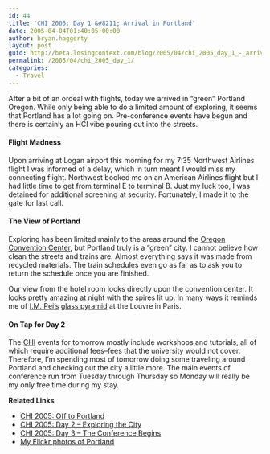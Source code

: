 ```yaml
---
id: 44
title: 'CHI 2005: Day 1 &#8211; Arrival in Portland'
date: 2005-04-04T01:40:05+00:00
author: bryan.haggerty
layout: post
guid: http://beta.losingcontext.com/blog/2005/04/chi_2005_day_1_-_arrival_in_portland.php
permalink: /2005/04/chi_2005_day_1/
categories:
  - Travel
---
```

After a bit of an ordeal with flights, today we arrived in &#8220;green&#8221; Portland Oregon. While only being able to do a limited amount of exploring, it seems that Portland has a lot going on. Pre-conference events have begun and there is certainly an HCI vibe pouring out into the streets.

#### Flight Madness

Upon arriving at Logan airport this morning for my 7:35 Northwest Airlines flight I was informed of a delay, which in turn meant I would miss my connecting flight. Northwest booked me on an American Airlines flight but I had little time to get from terminal E to terminal B. Just my luck too, I was detained for additional screening at security. Fortunately, I made it to the gate for last call.

#### The View of Portland

Exploring has been limited mainly to the areas around the [Oregon Convention Center](http://www.oregoncc.org/), but Portland truly is a &#8220;green&#8221; city. I cannot believe how clean the streets and trains are. Almost everything says it was made from recycled materials. The train schedules even go as far as to ask you to return the schedule once you are finished.

Our view from the hotel room looks directly upon the convention center. It looks pretty amazing at night with the spires lit up. In many ways it reminds me of [I.M. Pei&#8217;s](http://en.wikipedia.org/wiki/I.M._Pei "Learn more about I.M. Pei") [glass pyramid](http://en.wikipedia.org/wiki/Image:Paris.louvre.pyramid.750pix.jpg "View a picture of I.M. Pei's pryramid") at the Louvre in Paris.

#### On Tap for Day 2

The [CHI](http://www.chi2005.org) events for tomorrow mostly include workshops and tutorials, all of which require additional fees&#8211;fees that the university would not cover. Therefore, I&#8217;m spending most of tomorrow doing some traveling around Portland and checking out the city a little more. The main events of conference run from Tuesday through Thursday so Monday will really be my only free time during my stay.

<p id="related-links">
  <strong>Related Links</strong>
</p>

  * [CHI 2005: Off to Portland](/blog/2005/03/chi_2005_off_to.php)
  * [CHI 2005: Day 2 &#8211; Exploring the City](/blog/2005/04/chi_2005_day_2.php)
  * [CHI 2005: Day 3 &#8211; The Conference Begins](/blog/2005/04/chi_2005_day_3.php)
  * [My Flickr photos of Portland](http://www.flickr.com/photos/bhaggs/tags/portland/)